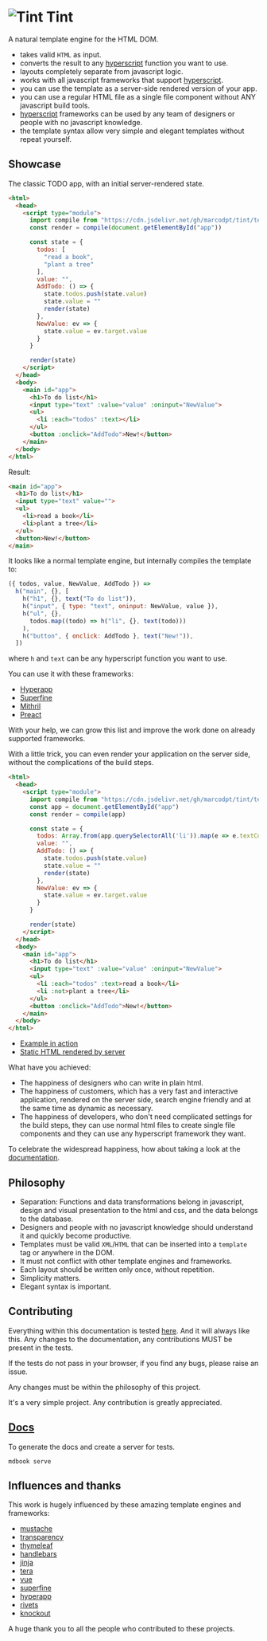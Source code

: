 # ![Tint](assets/favicon.ico) Tint
A natural template engine for the HTML DOM. 

 - takes valid `HTML` as input.
 - converts the result to any 
[hyperscript](https://github.com/hyperhype/hyperscript)
function you want to use.
 - layouts completely separate from javascript logic.
 - works with all javascript frameworks that support
[hyperscript](https://github.com/hyperhype/hyperscript).
 - you can use the template as a server-side rendered version of your app.
 - you can use a regular HTML file as a single file component without ANY javascript build tools.
 - [hyperscript](https://github.com/hyperhype/hyperscript) frameworks can be
used by any team of designers or people with no javascript knowledge.
 - the template syntax allow very simple and elegant templates without
repeat yourself.

## Showcase
The classic TODO app, with an initial server-rendered state.

```html
<html>
  <head>
    <script type="module">
      import compile from "https://cdn.jsdelivr.net/gh/marcodpt/tint/template.js"
      const render = compile(document.getElementById("app"))

      const state = {
        todos: [
          "read a book",
          "plant a tree"
        ],
        value: "",
        AddTodo: () => {
          state.todos.push(state.value)
          state.value = ""
          render(state)
        },
        NewValue: ev => {
          state.value = ev.target.value
        }
      }

      render(state)
    </script>
  </head>
  <body>
    <main id="app">
      <h1>To do list</h1>
      <input type="text" :value="value" :oninput="NewValue">
      <ul>
        <li :each="todos" :text></li>
      </ul>
      <button :onclick="AddTodo">New!</button>
    </main>
  </body>
</html>
```

Result: 
```html
<main id="app">
  <h1>To do list</h1>
  <input type="text" value="">
  <ul>
    <li>read a book</li>
    <li>plant a tree</li>
  </ul>
  <button>New!</button>
</main>
```

It looks like a normal template engine, but internally compiles the template to:
```js
({ todos, value, NewValue, AddTodo }) =>
  h("main", {}, [
    h("h1", {}, text("To do list")),
    h("input", { type: "text", oninput: NewValue, value }),
    h("ul", {},
      todos.map((todo) => h("li", {}, text(todo)))
    ),
    h("button", { onclick: AddTodo }, text("New!")),
  ])
```
where `h` and `text` can be any hyperscript function you want to use.

You can use it with these frameworks:

- [Hyperapp](https://marcodpt.github.io/tint/lib/hyperapp.html)
- [Superfine](https://marcodpt.github.io/tint/lib/superfine.html)
- [Mithril](https://marcodpt.github.io/tint/lib/mithril.html)
- [Preact](https://marcodpt.github.io/tint/lib/preact.html)

With your help, we can grow this list and improve the work done on already
supported frameworks.

With a little trick, you can even render your application on the server side,
without the complications of the build steps.

```html
<html>
  <head>
    <script type="module">
      import compile from "https://cdn.jsdelivr.net/gh/marcodpt/tint/template.js"
      const app = document.getElementById("app")
      const render = compile(app)

      const state = {
        todos: Array.from(app.querySelectorAll('li')).map(e => e.textContent),
        value: "",
        AddTodo: () => {
          state.todos.push(state.value)
          state.value = ""
          render(state)
        },
        NewValue: ev => {
          state.value = ev.target.value
        }
      }

      render(state)
    </script>
  </head>
  <body>
    <main id="app">
      <h1>To do list</h1>
      <input type="text" :value="value" :oninput="NewValue">
      <ul>
        <li :each="todos" :text>read a book</li>
        <li :not>plant a tree</li>
      </ul>
      <button :onclick="AddTodo">New!</button>
    </main>
  </body>
</html>
```

- [Example in action](https://marcodpt.github.io/tint/samples/ssr_dynamic.html)
- [Static HTML rendered by server](https://marcodpt.github.io/tint/samples/ssr_static.html)

What have you achieved:
 - The happiness of designers who can write in plain html.
 - The happiness of customers, which has a very fast and interactive
application, rendered on the server side, search engine friendly and at the
same time as dynamic as necessary.
 - The happiness of developers, who don't need complicated settings for the
 build steps, they can use normal html files to create single file components
and they can use any hyperscript framework they want.

To celebrate the widespread happiness, how about taking a look at the
[documentation](https://marcodpt.github.io/tint/).

## Philosophy
 - Separation: Functions and data transformations belong in javascript, design
and visual presentation to the html and css, and the data belongs to the database.
 - Designers and people with no javascript knowledge should understand it
and quickly become productive.
 - Templates must be valid `XML`/`HTML` that can be inserted into a
`template` tag or anywhere in the DOM.
 - It must not conflict with other template engines and frameworks.
 - Each layout should be written only once, without repetition.
 - Simplicity matters.
 - Elegant syntax is important.

## Contributing
Everything within this documentation is tested 
[here](tests/).
And it will always like this. Any changes to the documentation,
any contributions MUST be present in the tests.

If the tests do not pass in your browser, if you find any bugs, please raise
an issue.

Any changes must be within the philosophy of this project.

It's a very simple project. Any contribution is greatly appreciated.

## [Docs](https://marcodpt.github.io/tint/)
To generate the docs and create a server for tests.

```
mdbook serve
```

## Influences and thanks
This work is hugely influenced by these amazing template engines and frameworks:
 - [mustache](https://mustache.github.io/mustache.5.html)
 - [transparency](https://github.com/leonidas/transparency)
 - [thymeleaf](https://www.thymeleaf.org/)
 - [handlebars](https://handlebarsjs.com/)
 - [jinja](https://jinja.palletsprojects.com/en/3.1.x/)
 - [tera](https://tera.netlify.app/docs)
 - [vue](https://vuejs.org/)
 - [superfine](https://github.com/jorgebucaran/superfine)
 - [hyperapp](https://github.com/jorgebucaran/hyperapp)
 - [rivets](http://rivetsjs.com/docs/reference/)
 - [knockout](https://knockoutjs.com/documentation/introduction.html)

A huge thank you to all the people who contributed to these projects.
